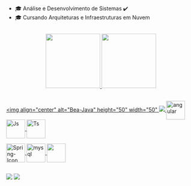 
* 🎓 Análise e Desenvolvimento de Sistemas ✔️
* 🎓 Cursando Arquiteturas e Infraestruturas em Nuvem




##
<div align="center">
  <a href="https://github.com/beamoreli">
  <img height="145em" src="https://github-readme-stats.vercel.app/api?username=beamoreli&show_icons=true&theme=moltack&include_all_commits=true&count_private=true"/>
  <img height="145em" src="https://github-readme-stats.vercel.app/api/top-langs/?username=beamoreli&layout=compact&langs_count=7&theme=moltack"/>
</div>
  
  
 <div style="display: inline_block"><br>




 


<img align="center" alt="Bea-Java" height="50" width="50" <img src="https://cdn.jsdelivr.net/gh/devicons/devicon/icons/java/java-original.svg" />
<img align="center" alt="angular" height="50" width="50" src="https://cdn.jsdelivr.net/gh/devicons/devicon/icons/angularjs/angularjs-original.svg" />
<img align="center" alt="Js" height="50" width="50" src="https://cdn.jsdelivr.net/gh/devicons/devicon/icons/javascript/javascript-original.svg" />
<img align="center" alt="Ts" height="50" width="50" src="https://cdn.jsdelivr.net/gh/devicons/devicon/icons/typescript/typescript-original.svg" />


<img align="center" alt="Spring-Icon" height="50" width="50" src="https://1.bp.blogspot.com/-trIS3Iz94SE/YIr3iwBC23I/AAAAAAAAtVQ/oieBThHJU3wPJkGOATDSvi6RySwlowM5ACLcBGAsYHQ/s452/spring-logo.png"/>

   
<img align="center" alt="mysql" height="50" width="50" src="https://cdn.jsdelivr.net/gh/devicons/devicon/icons/mysql/mysql-original.svg" />
<img align="center" height="50" width="50" src="https://user-images.githubusercontent.com/7853266/44114706-9c72dd08-9fd1-11e8-8d9d-6d9d651c75ad.png"/>

   
   
   





 
          
          
          
           
          
          
       
            
  

    
  


   ##
 
<div> 
 

  <a href = "mailto:beatrizmoreli.01@gmail.com"><img src="https://img.shields.io/badge/-Gmail-%23333?style=for-the-badge&logo=gmail&logoColor=white" target="_blank"></a>
  <a href="https://www.linkedin.com/in/beamoreli" target="_blank"><img src="https://img.shields.io/badge/-LinkedIn-%230077B5?style=for-the-badge&logo=linkedin&logoColor=white" target="_blank"></a> 

  
  
  
 
